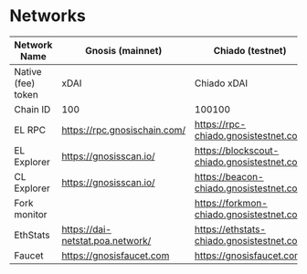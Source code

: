 ---
---

# Networks

| Network Name       | Gnosis (mainnet)                  | Chiado (testnet)                            |
|--------------------|-----------------------------------|---------------------------------------------|
| Native (fee) token | xDAI                              | Chiado xDAI                                 |
| Chain ID           | 100                               | 100100                                      |
| EL RPC             | https://rpc.gnosischain.com/      | https://rpc-chiado.gnosistestnet.com        |
| EL Explorer        | https://gnosisscan.io/            | https://blockscout-chiado.gnosistestnet.com |
| CL Explorer        | https://gnosisscan.io/            | https://beacon-chiado.gnosistestnet.com     |
| Fork monitor       |                                   | https://forkmon-chiado.gnosistestnet.com    |
| EthStats           | https://dai-netstat.poa.network/  | https://ethstats-chiado.gnosistestnet.com   |
| Faucet             | https://gnosisfaucet.com          | https://gnosisfaucet.com                    |

